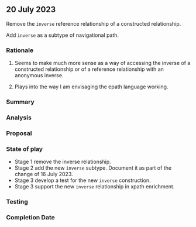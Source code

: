 

## 20 July 2023

Remove the `inverse` reference relationship of a constructed relationship.

Add `inverse` as a subtype of navigational path.

### Rationale 
1. Seems to make much more sense as a way of accessing the inverse of a constructed relationship or of a reference
relationship with an anonymous inverse.

2. Plays into the way I am envisaging the epath language working.

### Summary

### Analysis

### Proposal

### State of play
- Stage 1 remove the inverse relationship.
- Stage 2 add the new `inverse` subtype. Document it as part of the change of 16 July 2023.
- Stage 3 develop a test for the new `inverse` construction.
- Stage 3 support the new `inverse` relationship in xpath enrichment.

### Testing

### Completion Date



